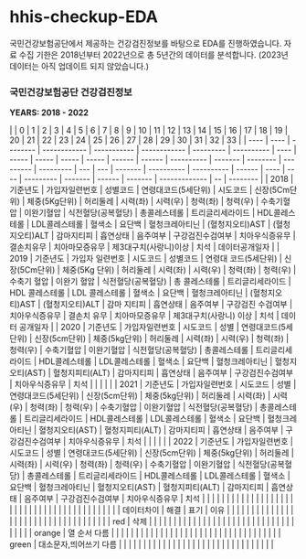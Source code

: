 # hhis-checkup-EDA
국민건강보험공단에서 제공하는 건강검진정보를 바탕으로 EDA를 진행하였습니다.
자료 수집 기한은 2018넌부터 2022년으로 총 5년간의 데이터를 분석합니다. (2023년 데이터는 아직 업데이트 되지 않았습니다.)

### 국민건강보험공단 건강검진정보
<B> YEARS: 2018 - 2022 </B>
<div class="scroll">
|      | 0    | 1        | 2            | 3           | 4            | 5         | 6          | 7    | 8     | 9     | 10    | 11    | 12     | 13     | 14         | 15      | 16       | 17        | 18        | 19  | 20  | 21      | 22         | 23         | 24     | 25   | 26   | 27        | 28      | 29     | 30      | 31            | 32 | 33       |
| ---- | ---- | -------- | ------------ | ----------- | ------------ | --------- | ---------- | ---- | ----- | ----- | ----- | ----- | ------ | ------ | ---------- | ------- | -------- | --------- | --------- | --- | --- | ------- | ---------- | ---------- | ------ | ---- | ---- | --------- | ------- | ------ | ------- | ------------- | -- | -------- |
| 2018 | 기준년도 | 가입자일련번호  | 성별코드         | 연령대코드(5세단위) | 시도코드         | 신장(5Cm단위) | 체중(5Kg단위)  | 허리둘레 | 시력(좌) | 시력(우) | 청력(좌) | 청력(우) | 수축기혈압  | 이완기혈압  | 식전혈당(공복혈당) | 총콜레스테롤  | 트리글리세라이드 | HDL콜레스테롤  | LDL콜레스테롤  | 혈색소 | 요단백 | 혈청크레아티닌 | (혈청지오티)AST | (혈청지오티)ALT | 감마지티피  | 흡연상태 | 음주여부 | 구강검진수검여부  | 치아우식증유무 | 결손치유무  | 치아마모증유무 | 제3대구치(사랑니)이상  | 치석 | 데이터공개일자  |
| 2019 | 기준년도 | 가입자 일련번호 | 시도코드         | 성별코드        | 연령대 코드(5세단위) | 신장(5Cm단위) | 체중(5Kg 단위) | 허리둘레 | 시력(좌) | 시력(우) | 청력(좌) | 청력(우) | 수축기 혈압 | 이완기 혈압 | 식전혈당(공복혈당) | 총 콜레스테롤 | 트리글리세라이드 | HDL 콜레스테롤 | LDL 콜레스테롤 | 혈색소 | 요단백 | 혈청크레아티닌 | (혈청지오티)AST | (혈청지오티)ALT | 감마 지티피 | 흡연상태 | 음주여부 | 구강검진 수검여부 | 치아우식증유무 | 결손치 유무 | 치아마모증유무 | 제3대구치(사랑니) 이상 | 치석 | 데이터 공개일자 |
| 2020 | 기준년도 | 가입자일련번호  | 시도코드         | 성별          | 연령대코드(5세단위)  | 신장(5cm단위) | 체중(5kg단위)  | 허리둘레 | 시력(좌) | 시력(우) | 청력(좌) | 청력(우) | 수축기혈압  | 이완기혈압  | 식전혈당(공복혈당) | 총콜레스테롤  | 트리글리세라이드 | HDL콜레스테롤  | LDL콜레스테롤  | 혈색소 | 요단백 | 혈청크레아티닌 | 혈청지오티(AST) | 혈청지피티(ALT) | 감마지티피  | 흡연상태 | 음주여부 | 구강검진수검여부  | 치아우식증유무 | 치석     |         |               |    |          |
| 2021 | 기준년도 | 가입자일련번호  | 시도코드         | 성별          | 연령대코드(5세단위)  | 신장(5cm단위) | 체중(5kg단위)  | 허리둘레 | 시력(좌) | 시력(우) | 청력(좌) | 청력(우) | 수축기혈압  | 이완기혈압  | 식전혈당(공복혈당) | 총콜레스테롤  | 트리글리세라이드 | HDL콜레스테롤  | LDL콜레스테롤  | 혈색소 | 요단백 | 혈청크레아티닌 | 혈청지오티(AST) | 혈청지피티(ALT) | 감마지티피  | 흡연상태 | 음주여부 | 구강검진수검여부  | 치아우식증유무 | 치석     |         |               |    |          |
| 2022 | 기준년도 | 가입자일련번호  | 시도코드         | 성별          | 연령대코드(5세단위)  | 신장(5cm단위) | 체중(5kg단위)  | 허리둘레 | 시력(좌) | 시력(우) | 청력(좌) | 청력(우) | 수축기혈압  | 이완기혈압  | 식전혈당(공복혈당) | 총콜레스테롤  | 트리글리세라이드 | HDL콜레스테롤  | LDL콜레스테롤  | 혈색소 | 요단백 | 혈청크레아티닌 | 혈청지오티(AST) | 혈청지피티(ALT) | 감마지티피  | 흡연상태 | 음주여부 | 구강검진수검여부  | 치아우식증유무 | 치석     |         |               |    |          |
|      |      |          |              |             |              |           |            |      |       |       |       |       |        |        |            |         |          |           |           |     |     |         |            |            |        |      |      |           |         |        |         |               |    |          |
| 데이터차이  | 해결   | 표기       | 이유           |             |              |           |            |      |       |       |       |       |        |        |            |         |          |           |           |     |     |         |            |            |        |      |      |           |         |        |         |               |    |          |
|      |      | red      | 삭제           |             |              |           |            |      |       |       |       |       |        |        |            |         |          |           |           |     |     |         |            |            |        |      |      |           |         |        |         |               |    |          |
|      |      | orange   | 열 순서 다름      |             |              |           |            |      |       |       |       |       |        |        |            |         |          |           |           |     |     |         |            |            |        |      |      |           |         |        |         |               |    |          |
|      |      | green    | 대소문자,띄어쓰기 다름 |             |              |           |            |      |       |       |       |       |        |        |            |         |          |           |           |     |     |         |            |            |        |      |      |           |         |        |         |               |    |          |
</div>
